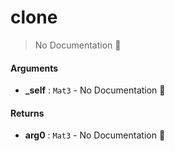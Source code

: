 # clone

> No Documentation 🚧

#### Arguments

- **\_self** : `Mat3` \- No Documentation 🚧

#### Returns

- **arg0** : `Mat3` \- No Documentation 🚧